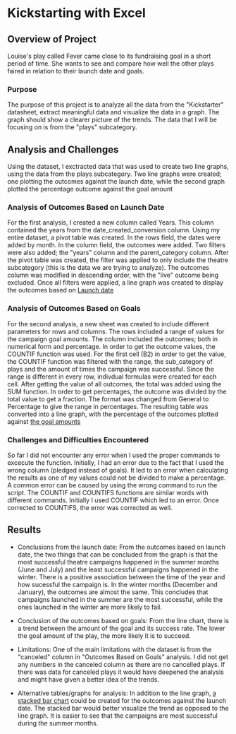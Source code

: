 

# Kickstarting with Excel

## Overview of Project 
Louise's play called Fever came close to its fundraising goal in a short period of time. She wants to see and compare  how well the other plays faired in relation to their launch date and goals. 

### Purpose
The purpose of this project is to analyze all the data from the "Kickstarter" datasheet,  extract meaningful data and visualize the data in a graph. The graph should show a clearer picture of the trends. The data that I will be focusing on is from the "plays" subcategory.

## Analysis and Challenges
Using the dataset, I exctracted data that was used to create two line graphs, using the data from the plays subcategory. Two line graphs were created; one plotting the outcomes against the launch date, while the second graph plotted the percentage outcome against the goal amount

### Analysis of Outcomes Based on Launch Date
For the first analysis, I created a new column called Years. This column contained the years from the date_created_conversion column. Using my entire dataset, a pivot table was created. In the rows field, the dates were added by month. In the column field, the outcomes were added. Two filters were also added; the "years" column and the parent_category column. After the pivot table was created, the filter was applied to only include the theatre subcategory (this is the data we are trying to analyze). The outcomes column was modified in descending order, with the "live" outcome being excluded. Once all filters were applied, a line graph was created to display the outcomes based on [Launch date](https://github.com/somtoesomeju/kickstarter-analysis/blob/main/Theater_Outcomes_vs_Launch.png)

### Analysis of Outcomes Based on Goals
For the second analysis, a new sheet was created to include different parameters for rows and columns. The rows included a range of values for the campaign goal amounts. The column included the outcomes; both in numerical form and percentage. In order to get the outcome values, the COUNTIF function was used. For the first cell (B2) in order to get the value, the COUNTIF function was filtered with the range, the sub_category of plays and the amount of times the campaign was successful. Since the range is different in every row, indivdual formulas were created for each cell. After getting the value of all outcomes, the total was added using the SUM function. In order to get percentages, the outcome was divided by the total value to get a fraction. The format was changed from General to Percentage to give the range in percentages.  The resulting table was converted into a line graph, with the percentage of the outcomes plotted against [the goal amounts](https://github.com/somtoesomeju/kickstarter-analysis/blob/main/Outcomes_vs_goals.png)

### Challenges and Difficulties Encountered
So far I did not encounter any error when I used the proper commands to excecute the function. Initially, I had an error due to the fact that I used the wrong column (pledged instead of goals). It led to an error when calculating the results as one of my values could not be divided to make a percentage. A common error can be caused by using the wrong command to run the script. The COUNTIF and COUNTIFS functions are similar words with different commands. Initially I used COUNTIF which led to an error. Once corrected to COUNTIFS, the error was corrected as well.

## Results

- Conclusions from the launch date:
From the outcomes based on launch date, the two things that can be concluded from the graph is that the most successful theatre campaigns happened in the summer months (June and July) and the least successful campaigns happened in the winter. There is a positive association between the time of the year and how sucessful the campaign is. In the winter months (December and January), the outcomes are almost the same. This concludes that campaigns launched in the summer are the most successful, while the ones launched in the winter are more likely to fail.

- Conclusion of the outcomes based on goals:
From the line chart, there is a trend between the amount of the goal and its success rate. The lower the goal amount of the play, the more likely it is to succeed. 

- Limitations:
One of the main limitations with the dataset is from the "canceled" column in "Outcomes Based on Goals" analysis. I did not get any numbers in the canceled column as there are no cancelled plays. If there was data for canceled plays it would have deepened the analysis and might have given a better idea of the trends. 

- Alternative tables/graphs for analysis:
 In addition to the line graph, [a stacked bar chart](https://github.com/somtoesomeju/kickstarter-analysis/blob/main/outcomes_vs_launch_stackedbar.png) could be created for the outcomes against the launch date. The stacked bar would better visualize the trend as opposed to the line graph. It is easier to see that the campaigns are most successful during the summer months. 
